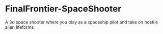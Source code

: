 # FinalFrontier-SpaceShooter
 A 3d space shooter where you play as a spaceship pilot and take on hostile alien lifeforms
